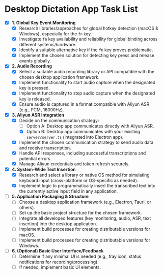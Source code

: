 # Desktop Dictation App Task List

- [x] **1. Global Key Event Monitoring**
    - [x] Research libraries/approaches for global hotkey detection (macOS & Windows), especially for the `fn` key.
    - [x] Investigate `fn` key availability and reliability for global binding across different systems/hardware.
    - [x] Identify a suitable alternative key if the `fn` key proves problematic.
    - [x] Implement the chosen solution for detecting key press and release events globally.
- [x] **2. Audio Recording**
    - [x] Select a suitable audio recording library or API compatible with the chosen desktop application framework.
    - [x] Implement functionality to start audio capture when the designated key is pressed.
    - [x] Implement functionality to stop audio capture when the designated key is released.
    - [x] Ensure audio is captured in a format compatible with Aliyun ASR (e.g., PCM, 16000Hz).
- [x] **3. Aliyun ASR Integration**
    - [x] Decide on the communication strategy:
        - [ ] Option A: Desktop app communicates directly with Aliyun ASR.
        - [x] Option B: Desktop app communicates with your existing `server/server.ts` (integrated into Electron app).
    - [x] Implement the chosen communication strategy to send audio data and receive transcription.
    - [x] Handle API responses, including successful transcriptions and potential errors.
    - [x] Manage Aliyun credentials and token refresh securely.
- [x] **4. System-Wide Text Insertion**
    - [x] Research and select a library or native OS method for simulating keyboard input (cross-platform or OS-specific as needed).
    - [x] Implement logic to programmatically insert the transcribed text into the currently active input field in any application.
- [ ] **5. Application Packaging & Structure**
    - [ ] Choose a desktop application framework (e.g., Electron, Tauri, or others).
    - [ ] Set up the basic project structure for the chosen framework.
    - [ ] Integrate all developed features (key monitoring, audio, ASR, text insertion) into the desktop application.
    - [ ] Implement build processes for creating distributable versions for macOS.
    - [ ] Implement build processes for creating distributable versions for Windows.
- [ ] **6. (Optional) Basic User Interface/Feedback**
    - [ ] Determine if any minimal UI is needed (e.g., tray icon, status notifications for recording/processing).
    - [ ] If needed, implement basic UI elements.
